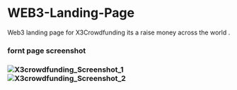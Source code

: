 <h1>WEB3-Landing-Page</h1>
<p>Web3 landing page for X3Crowdfunding its a raise money across the world .</p>



<h3>fornt page screenshot<h3>

![X3crowdfunding_Screenshot_1](https://user-images.githubusercontent.com/51543360/209802421-9807d1e9-5d8f-4e77-ad32-7a3dc025b209.png)
![X3crowdfunding_Screenshot_2](https://user-images.githubusercontent.com/51543360/209802503-5ff4a81d-a064-4cd9-8b7d-c80a5fcdb82b.png)
